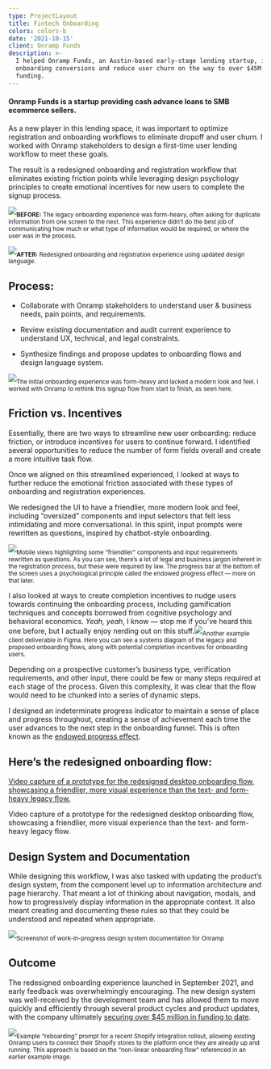 ```yaml
---
type: ProjectLayout
title: Fintech Onboarding
colors: colors-b
date: '2021-10-15'
client: Onramp Funds
description: >-
  I helped Onramp Funds, an Austin-based early-stage lending startup, increase
  onboarding conversions and reduce user churn on the way to over $45M in
  funding.
---
```

#### Onramp Funds is a startup providing cash advance loans to SMB ecommerce sellers.

As a new player in this lending space, it was important to optimize registration and onboarding workflows to eliminate dropoff and user churn. I worked with Onramp stakeholders to design a first-time user lending workflow to meet these goals.

The result is a redesigned onboarding and registration workflow that eliminates existing friction points while leveraging design psychology principles to create emotional incentives for new users to complete the signup process.

![](/images/onramp-onboarding-before.png)<sub>**BEFORE:**</sub><sub> The legacy onboarding experience was form-heavy, often asking for duplicate information from one screen to the next. This experience didn’t do the best job of communicating how much or what type of information would be required, or where the user was in the process.</sub>

![](/images/onramp-onboarding-after.png)**<sub>AFTER:</sub>**<sub> Redesigned onboarding and registration experience using updated design language.</sub>

## Process:

*   Collaborate with Onramp stakeholders to understand user & business needs, pain points, and requirements.

*   Review existing documentation and audit current experience to understand UX, technical, and legal constraints.

*   Synthesize findings and propose updates to onboarding flows and design language system.

![](/images/onramp-onboarding-figma.png)<sub>The initial onboarding experience was form-heavy and lacked a modern look and feel. I worked with Onramp to rethink this signup flow from start to finish, as seen here.</sub>

## Friction vs. Incentives

Essentially, there are two ways to streamline new user onboarding: reduce friction, or introduce incentives for users to continue forward. I identified several opportunities to reduce the number of form fields overall and create a more intuitive task flow.

Once we aligned on this streamlined experienced, I looked at ways to further reduce the emotional friction associated with these types of onboarding and registration experiences.

We redesigned the UI to have a friendlier, more modern look and feel, including “oversized” components and input selectors that felt less intimidating and more conversational. In this spirit, input prompts were rewritten as questions, inspired by chatbot-style onboarding.

![](/images/onramp-mobile\(1\).png)<sub>Mobile views highlighting some “friendlier” components and input requirements rewritten as questions. As you can see, there’s a lot of legal and business jargon inherent in the registration process, but these were required by law. The progress bar at the bottom of the screen uses a psychological principle called the endowed progress effect — more on that later.</sub>

I also looked at ways to create completion incentives to nudge users towards continuing the onboarding process, including gamification techniques and concepts borrowed from cognitive psychology and behavioral economics. *Yeah, yeah*, I know — stop me if you’ve heard this one before, but I actually enjoy nerding out on this stuff.![](/images/onramp-deliverable-figma.png)<sub>Another example client deliverable in Figma. Here you can see a systems diagram of the legacy and proposed onboarding flows, along with potential completion incentives for onboarding users.</sub>

Depending on a prospective customer’s business type, verification requirements, and other input, there could be few or many steps required at each stage of the process. Given this complexity, it was clear that the flow would need to be chunked into a series of dynamic steps.

I designed an indeterminate progress indicator to maintain a sense of place and progress throughout, creating a sense of achievement each time the user advances to the next step in the onboarding funnel. This is often known as the [endowed progress effect](https://www.jstor.org/stable/10.1086/500480).

## Here’s the redesigned onboarding flow:

[Video capture of a prototype for the redesigned desktop onboarding flow, showcasing a friendlier, more visual experience than the text- and form-heavy legacy flow.](https://youtu.be/0hpJXZT10-M)

Video capture of a prototype for the redesigned desktop onboarding flow, showcasing a friendlier, more visual experience than the text- and form-heavy legacy flow.

## Design System and Documentation

While designing this workflow, I was also tasked with updating the product’s design system, from the component level up to information architecture and page hierarchy. That meant a lot of thinking about navigation, modals, and how to progressively display information in the appropriate context. It also meant creating and documenting these rules so that they could be understood and repeated when appropriate.

![](/images/onramp-figma-design-system.png)<sub>Screenshot of work-in-progress design system documentation for Onramp</sub>

## Outcome

The redesigned onboarding experience launched in September 2021, and early feedback was overwhelmingly encouraging. The new design system was well-received by the development team and has allowed them to move quickly and efficiently through several product cycles and product updates, with the company ultimately [securing over $45 million in funding to date](https://www.crunchbase.com/organization/onramp-funds).

![](/images/onramp-shopify-integration-reboarding.png)<sub>Example “reboarding” prompt for a recent Shopify integration rollout, allowing existing Onramp users to connect their Shopify stores to the platform once they are already up and running. This approach is based on the “non-linear onboarding flow” referenced in an earlier example image.</sub>

